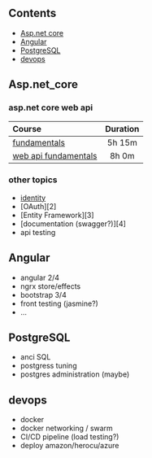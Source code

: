 ## Contents
* [Asp.net core](#asp.net_core)
* [Angular](#angular)
* [PostgreSQL](#postgresql)
* [devops](#devops)

## Asp.net_core
### asp.net core web api
| Course                        |   Duration    | 
| :---------------------------- |:-------------:| 
| [fundamentals][0]             |  5h 15m       |  
| [web api fundamentals][1]     |  8h 0m        |  

### other topics
+ [identity][1] 
+ [OAuth][2]
+ [Entity Framework][3]
+ [documentation (swagger?)][4]
+ api testing

## Angular
+ angular 2/4
+ ngrx store/effects
+ bootstrap 3/4
+ front testing (jasmine?)
+ ...

## PostgreSQL
+ anci SQL
+ postgress tuning 
+ postgres administration (maybe)

## devops
+ docker
+ docker networking / swarm
+ CI/CD pipeline (load testing?)
+ deploy amazon/herocu/azure

[0]:https://app.pluralsight.com/library/courses/aspdotnet-core-1-0-fundamentals/table-of-contents
[1]:https://app.pluralsight.com/library/courses/asp-dot-net-core-restful-api-building/table-of-contents
